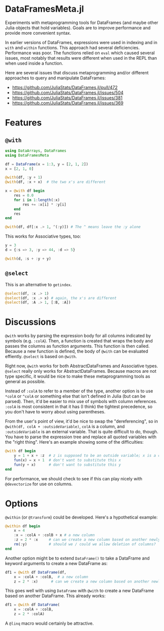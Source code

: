 # DataFramesMeta.jl

Experiments with metaprogramming tools for DataFrames (and maybe other
Julia objects that hold variables). Goals are to improve performance
and provide more convenient syntax.

In earlier versions of DataFrames, expressions were used in indexing
and in `with` and `within` functions. This approach had several
deficiencies. Performance was poor. The functions relied on `eval`
which caused several issues, most notably that results were different
when used in the REPL than when used inside a function.

Here are several issues that discuss metaprogramming and/or different
approaches to query and manipulate DataFrames:

- https://github.com/JuliaStats/DataFrames.jl/pull/472
- https://github.com/JuliaStats/DataFrames.jl/issues/504
- https://github.com/JuliaStats/DataFrames.jl/issues/381
- https://github.com/JuliaStats/DataFrames.jl/issues/369

# Features

## `@with`

```julia
using DataArrays, DataFrames
using DataFramesMeta

df = DataFrame(x = 1:3, y = [2, 1, 2])
x = [2, 1, 0]

@with(df, :y + 1)
@with(df, :x + x)  # the two x's are different

x = @with df begin
    res = 0.0
    for i in 1:length(:x)
        res += :x[i] * :y[i]
    end
    res
end

@with(df, df[:x .> 1, ^(:y)]) # The ^ means leave the :y alone

```

This works for Associative types, too:

```julia
y = 3
d = {:s => 3, :y => 44, :d => 5}

@with(d, :s + :y + y)
```

## `@select`

This is an alternative to `getindex`.

```julia
@select(df, :x .> 1)
@select(df, :x .> x) # again, the x's are different
@select(df, :A .> 1, [:B, :A])
```

# Discussions

`@with` works by parsing the expression body for all columns
indicated by symbols (e.g. `:colA`). Then, a function is created that
wraps the body and passes the columns as function arguments. This
function is then called. Because a new function is defined, the body
of `@with` can be evaluated effiently. `@select` is based on `@with`.

Right now, `@with` works for both AbstractDataFrames and Associative
types. `@select` really only works for AbstractDataFrames. Because
macros are not type specific, it would be nice to make these
metaprogramming tools as general as possible.

Instead of `:colA` to refer to a member of the type, another option is
to use `*colA` or `^colA` or something else that isn't defined in
Julia (but can be parsed). Then, it'd be easier to mix use of symbols
with column references. `:colA` is most consistent in that it has (I
think) the tightest precedence, so you don't have to worry about using
parentheses. 

From the user's point of view, it'd be nice to swap the
"dereferencing", so in `@with(df, colA + :outsideVariable)`, `colA` is
a column, and `:outsideVariable` is an external variable. That is quite
difficult to do, though. You have to parse the expression tree and
replace all quoted variables with the "right thing". Here's an example
showing some of the difficulties:

```julia
@with df begin
    y = 1 + x + :z  # z is supposed to be an outside variable; x is a column
    fun(x) = x + 1  # don't want to substitute this x
    fun(y + x)      # don't want to substitute this y
end
```

For performance, we should check to see if this can play nicely with
`@devectorize` for use on columns.


# Options

`@within` (or `@transform`) could be developed. Here's a hypothetical
example:

```julia
@within df begin
    x = 4
    :x = :colA + :colB + x # a new column
    :z = 2 * :x     # can we create a new column based on another newly created column?
    rm(:y)          # should we / could we allow deletion of columns?
end
```

Another option might be to extend `DataFrame()` to take a DataFrame
and keyword arguments to create a new DataFrame as:

```julia
df1 = @with df DataFrame(df, 
    x = :colA + :colB,  # a new column
    z = 2 * :x)      # can we create a new column based on another newly created column?
```

This goes well with using `DataFrame` with `@with` to create a new
DataFrame based on another DataFrame. This already works:

```julia
df1 = @with df DataFrame(
    x = :colA + :colB,
    z = 2 * :colA)
```

A `@linq` macro would certainly be attractive.

